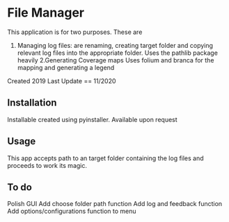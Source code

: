 # File Manager
This application is for two purposes. These are
1. Managing log files: are renaming, creating target folder and copying relevant log files into the appropriate folder.
  Uses the pathlib package heavily
2.Generating Coverage maps
  Uses folium and branca for the mapping and generating a legend
  
Created 2019
Last Update == 11/2020

## Installation
Installable created using pyinstaller. Available upon request

## Usage
This app accepts path to an target folder containing the log files and proceeds to work its magic.

## To do
 Polish GUI
 Add choose folder path function
 Add log and feedback function
 Add options/configurations function to menu
